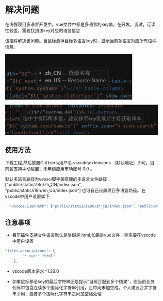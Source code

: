 # 解决问题

在海豚项目多语言开发中，vue文件中都是多语言的key值，在开发，调试，可读性较差，需要找到该key对应的语言信息

该插件解决该问题。当鼠标悬浮目标多语言key时，显示当前多语言对应所有语种信息。

![exp](./public/show.png)

![exp](./public/error.png)

## 使用方法

下载工程,然后放置C:\Users\用户名\.vscode\extensions （默认地址）即可。目前暂支持手动放置，未申请应用市场账号 0.0 。

默认多语言路径为vessel脚手架搭建的多语言文件路径：["public/static/i18n/zh_CN/index.json", "public/static/i18n/en_US/index.json"]
也可自己设置项目多语言路径。在vscode中用户设置如下

```js
  "vscode.i18nPath": ["public/static/i18n/zh_CN/index.json", "public/static/i18n/en_US/index.json"]
```


## 注意事项

- 目前插件支持文件语言默认是后缀是.html,如果是vue文件，则需要在vscode中用户设置
```js
"files.associations": {
        "*.vue": "html"
    },
```
- vscode版本要求 ^1.29.0

- 如果鼠标移至key的最后字符串还是提示“当前匹配到多个结果”，则当前业务代码中包含连续多个国际化字符串引用，且中间未加空格。个人建议合并字符串引用，或者多个国际化字符串之间加空格处理
